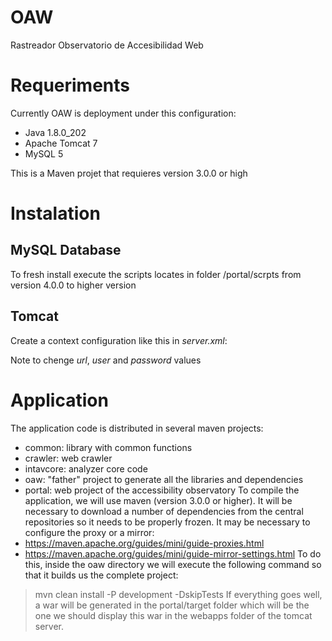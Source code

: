 # OAW
Rastreador Observatorio de Accesibilidad Web


# Requeriments

Currently OAW is deployment under this configuration:

* Java 1.8.0_202 
* Apache Tomcat 7
* MySQL 5

This is a Maven projet that requieres version 3.0.0 or high


# Instalation

## MySQL Database

To fresh install execute the scripts locates in folder /portal/scrpts from version 4.0.0 to higher version

## Tomcat

Create a context configuration like this in *server.xml*:

><Context path="/oaw" reloadable="true">
>    <Resource auth="Container" driverClassName="com.mysql.jdbc.Driver" type="javax.sql.DataSource" name="jdbc/oaw" url="jdbc:mysql://<server>:<port>/<schema>"
>    maxActive="100"  maxIdle="10"  maxWait="-1" validationQuery="SELECT 1 as dbcp_connection_test"
>    removeAbandoned="true" testOnBorrow="true"
>    timeBetweenEvictionRunsMillis="60000" testWhileIdle="true"                                         
>    defaultTransactionIsolation="READ_UNCOMMITTED" username="<username>" password="<password>"/>
></Context>

Note to chenge *url*, *user* and *password* values

# Application

The application code is distributed in several maven projects:
* common: library with common functions
* crawler: web crawler
* intavcore: analyzer core code
* oaw: "father" project to generate all the libraries and dependencies
* portal: web project of the accessibility observatory
To compile the application, we will use maven (version 3.0.0 or higher). It will be necessary to download a number of dependencies from the central repositories so it needs to be properly frozen. It may be necessary to configure the proxy or a mirror:
* https://maven.apache.org/guides/mini/guide-proxies.html
* https://maven.apache.org/guides/mini/guide-mirror-settings.html
To do this, inside the oaw directory we will execute the following command so that it builds us the complete project:
>	mvn clean install -P development -DskipTests
If everything goes well, a war will be generated in the portal/target folder which will be the one we should display this war in the webapps folder of the tomcat server. 
